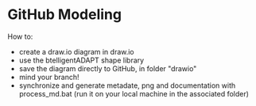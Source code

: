 # GitHub Modeling
How to:
- create a draw.io diagram in draw.io
- use the btelligentADAPT shape library
- save the diagram directly to GitHub, in folder "drawio"
- mind your branch!
- synchronize and generate metadate, png and documentation with process_md.bat (run it on your local machine in the associated folder)
